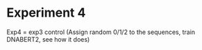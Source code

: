 # Experiment 4

Exp4 = exp3 control (Assign random 0/1/2 to the sequences, train DNABERT2, see how it does)